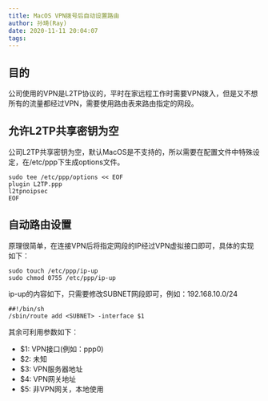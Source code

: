 ```yaml
---
title: MacOS VPN拨号后自动设置路由
author: 孙琦(Ray)
date: 2020-11-11 20:04:07
tags:
---
```

## 目的

公司使用的VPN是L2TP协议的，平时在家远程工作时需要VPN拨入，但是又不想所有的流量都经过VPN，需要使用路由表来路由指定的网段。

<!-- more -->

## 允许L2TP共享密钥为空

公司L2TP共享密钥为空，默认MacOS是不支持的，所以需要在配置文件中特殊设定，在/etc/ppp下生成options文件。

```
sudo tee /etc/ppp/options << EOF
plugin L2TP.ppp
l2tpnoipsec
EOF
```

## 自动路由设置

原理很简单，在连接VPN后将指定网段的IP经过VPN虚拟接口即可，具体的实现如下：

```
sudo touch /etc/ppp/ip-up
sudo chmod 0755 /etc/ppp/ip-up
```

ip-up的内容如下，只需要修改SUBNET网段即可，例如：192.168.10.0/24

```
##!/bin/sh
/sbin/route add <SUBNET> -interface $1 
```

其余可利用参数如下：

* $1: VPN接口(例如：ppp0)
* $2: 未知
* $3: VPN服务器地址
* $4: VPN网关地址
* $5: 非VPN网关，本地使用